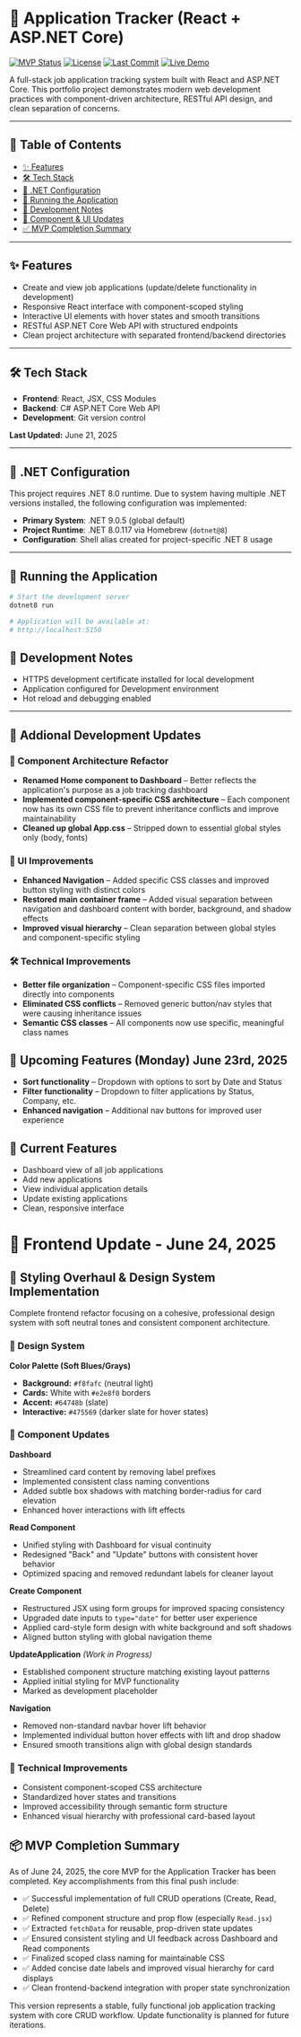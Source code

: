 # 📂 Application Tracker (React + ASP.NET Core)

<!-- ![Project Logo](./assets/logo.png)  -->

[![MVP Status](https://img.shields.io/badge/status-MVP-green)]()
[![License](https://img.shields.io/github/license/bootupAbdullah/portfolio_project_3_application_tracker)]()
[![Last Commit](https://img.shields.io/github/last-commit/bootupAbdullah/portfolio_project_3_application_tracker)]()
[![Live Demo](https://img.shields.io/badge/demo-live-blue)](https://application-tracker-dash.netlify.app/)

A full-stack job application tracking system built with React and ASP.NET Core. This portfolio project demonstrates modern web development practices with component-driven architecture, RESTful API design, and clean separation of concerns.

---

## 📖 Table of Contents

- [✨ Features](#-features)
- [🛠️ Tech Stack](#️-tech-stack)
- [🔧 .NET Configuration](#net-configuration)
- [🚀 Running the Application](#running-the-application)
- [🧱 Development Notes](#development-notes)
- [🔄 Component & UI Updates](#styling-overhaul--design-system-implementation)
- [✅ MVP Completion Summary](#-mvp-completion-summary)

---

## ✨ Features
- Create and view job applications (update/delete functionality in development)
- Responsive React interface with component-scoped styling
- Interactive UI elements with hover states and smooth transitions
- RESTful ASP.NET Core Web API with structured endpoints
- Clean project architecture with separated frontend/backend directories

---

## 🛠️ Tech Stack
- **Frontend**: React, JSX, CSS Modules
- **Backend**: C# ASP.NET Core Web API
- **Development**: Git version control

**Last Updated:** June 21, 2025

---

## 🔧 .NET Configuration

This project requires .NET 8.0 runtime. Due to system having multiple .NET versions installed, the following configuration was implemented:

- **Primary System**: .NET 9.0.5 (global default)
- **Project Runtime**: .NET 8.0.117 via Homebrew (`dotnet@8`)
- **Configuration**: Shell alias created for project-specific .NET 8 usage

---

## 🚀 Running the Application

```bash
# Start the development server
dotnet8 run

# Application will be available at:
# http://localhost:5150
```

## 📒 Development Notes

- HTTPS development certificate installed for local development
- Application configured for Development environment
- Hot reload and debugging enabled

---

## 📆 Addional Development Updates

### 🧱 Component Architecture Refactor

- **Renamed Home component to Dashboard** – Better reflects the application's purpose as a job tracking dashboard
- **Implemented component-specific CSS architecture** – Each component now has its own CSS file to prevent inheritance conflicts and improve maintainability
- **Cleaned up global App.css** – Stripped down to essential global styles only (body, fonts)

### 🎨 UI Improvements

- **Enhanced Navigation** – Added specific CSS classes and improved button styling with distinct colors
- **Restored main container frame** – Added visual separation between navigation and dashboard content with border, background, and shadow effects
- **Improved visual hierarchy** – Clean separation between global styles and component-specific styling

### 🛠️ Technical Improvements

- **Better file organization** – Component-specific CSS files imported directly into components
- **Eliminated CSS conflicts** – Removed generic button/nav styles that were causing inheritance issues
- **Semantic CSS classes** – All components now use specific, meaningful class names

## 🚀 Upcoming Features (Monday) June 23rd, 2025

- **Sort functionality** – Dropdown with options to sort by Date and Status
- **Filter functionality** – Dropdown to filter applications by Status, Company, etc.
- **Enhanced navigation** – Additional nav buttons for improved user experience

## 📄 Current Features

- Dashboard view of all job applications
- Add new applications
- View individual application details
- Update existing applications
- Clean, responsive interface

# 🔹 Frontend Update - June 24, 2025

## 🎨 Styling Overhaul & Design System Implementation

Complete frontend refactor focusing on a cohesive, professional design system with soft neutral tones and consistent component architecture.

### 🎨 Design System

**Color Palette (Soft Blues/Grays)**

- **Background:** `#f8fafc` (neutral light)
- **Cards:** White with `#e2e8f0` borders
- **Accent:** `#64748b` (slate)
- **Interactive:** `#475569` (darker slate for hover states)

### 🔄 Component Updates

**Dashboard**

- Streamlined card content by removing label prefixes
- Implemented consistent class naming conventions
- Added subtle box shadows with matching border-radius for card elevation
- Enhanced hover interactions with lift effects

**Read Component**

- Unified styling with Dashboard for visual continuity
- Redesigned "Back" and "Update" buttons with consistent hover behavior
- Optimized spacing and removed redundant labels for cleaner layout

**Create Component**

- Restructured JSX using form groups for improved spacing consistency
- Upgraded date inputs to `type="date"` for better user experience
- Applied card-style form design with white background and soft shadows
- Aligned button styling with global navigation theme

**UpdateApplication** *(Work in Progress)*

- Established component structure matching existing layout patterns
- Applied initial styling for MVP functionality
- Marked as development placeholder

**Navigation**

- Removed non-standard navbar hover lift behavior
- Implemented individual button hover effects with lift and drop shadow
- Ensured smooth transitions align with global design standards

### 📝 Technical Improvements

- Consistent component-scoped CSS architecture
- Standardized hover states and transitions
- Improved accessibility through semantic form structure
- Enhanced visual hierarchy with professional card-based layout

## 📦 MVP Completion Summary

As of June 24, 2025, the core MVP for the Application Tracker has been completed. Key accomplishments from this final push include:

- ✅ Successful implementation of full CRUD operations (Create, Read, Delete)
- ✅ Refined component structure and prop flow (especially `Read.jsx`)
- ✅ Extracted `fetchData` for reusable, prop-driven state updates
- ✅ Ensured consistent styling and UI feedback across Dashboard and Read components
- ✅ Finalized scoped class naming for maintainable CSS
- ✅ Added concise date labels and improved visual hierarchy for card displays
- ✅ Clean frontend-backend integration with proper state synchronization

This version represents a stable, fully functional job application tracking system with core CRUD workflow. Update functionality is planned for future iterations.

